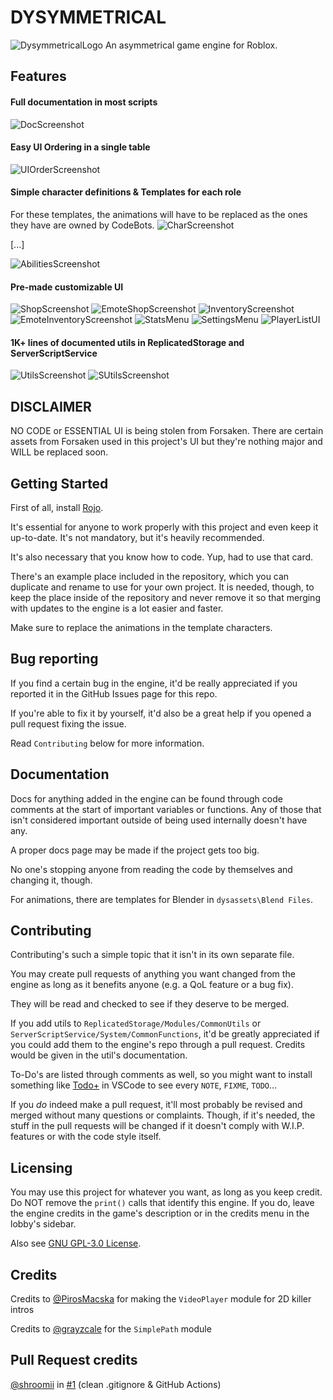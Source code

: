# DYSYMMETRICAL
![DysymmetricalLogo](dysdocs/icon.png)
An asymmetrical game engine for Roblox.

## Features

#### Full documentation in most scripts
![DocScreenshot](dysdocs/docs-ss.png)
#### Easy UI Ordering in a single table
![UIOrderScreenshot](dysdocs/uiorder-ss.png)
#### Simple character definitions & Templates for each role
For these templates, the animations will have to be replaced as the ones they have are owned by CodeBots.
![CharScreenshot](dysdocs/chardef-ss.png)

[...]

![AbilitiesScreenshot](dysdocs/abilitydef-ss.png)
#### Pre-made customizable UI
![ShopScreenshot](dysdocs/shop-ss.png)
![EmoteShopScreenshot](dysdocs/emoteshop-ss.png)
![InventoryScreenshot](dysdocs/inventory-ss.png)
![EmoteInventoryScreenshot](dysdocs/emoteinventory-ss.png)
![StatsMenu](dysdocs/stats-ss.png)
![SettingsMenu](dysdocs/settings-ss.png)
![PlayerListUI](dysdocs/playerlist-ss.png)

#### 1K+ lines of documented utils in ReplicatedStorage and ServerScriptService
![UtilsScreenshot](dysdocs/utils-ss.png)
![SUtilsScreenshot](dysdocs/utils-ss2.png)

## DISCLAIMER
NO CODE or ESSENTIAL UI is being stolen from Forsaken.
There are certain assets from Forsaken used in this project's UI but they're nothing major and WILL be replaced soon.

## Getting Started
First of all, install [Rojo](https://rojo.space/docs/v7/getting-started/installation/).

It's essential for anyone to work properly with this project and even keep it up-to-date.
It's not mandatory, but it's heavily recommended.

It's also necessary that you know how to code. Yup, had to use that card.

There's an example place included in the repository, which you can duplicate and rename to use for your own project.
It is needed, though, to keep the place inside of the repository and never remove it so that merging with updates to the engine is a lot easier and faster.

Make sure to replace the animations in the template characters.

## Bug reporting
If you find a certain bug in the engine, it'd be really appreciated if you reported it in the GitHub Issues page for this repo.

If you're able to fix it by yourself, it'd also be a great help if you opened a pull request fixing the issue.

Read `Contributing` below for more information.

## Documentation
Docs for anything added in the engine can be found through code comments at the start of important variables or functions. Any of those that isn't considered important outside of being used internally doesn't have any.

A proper docs page may be made if the project gets too big.

No one's stopping anyone from reading the code by themselves and changing it, though.

For animations, there are templates for Blender in `dysassets\Blend Files`.

## Contributing
Contributing's such a simple topic that it isn't in its own separate file.

You may create pull requests of anything you want changed from the engine as long as it benefits anyone (e.g. a QoL feature or a bug fix).

They will be read and checked to see if they deserve to be merged.

If you add utils to `ReplicatedStorage/Modules/CommonUtils` or `ServerScriptService/System/CommonFunctions`,
it'd be greatly appreciated if you could add them to the engine's repo through a pull request.
Credits would be given in the util's documentation.

To-Do's are listed through comments as well, so you might want to install something like [Todo+](https://marketplace.visualstudio.com/items?itemName=fabiospampinato.vscode-todo-plus) in VSCode to see every `NOTE`, `FIXME`, `TODO`...

If you *do* indeed make a pull request, it'll most probably be revised and merged without many questions or complaints.
Though, if it's needed, the stuff in the pull requests will be changed if it doesn't comply with W.I.P. features or with the code style itself.

## Licensing
You may use this project for whatever you want, as long as you keep credit.
Do NOT remove the `print()` calls that identify this engine.
If you do, leave the engine credits in the game's description or in the credits menu in the lobby's sidebar.

Also see [GNU GPL-3.0 License](https://www.gnu.org/licenses/gpl-3.0.html).

## Credits
Credits to [@PirosMacska](https://github.com/PirosMacska) for making the `VideoPlayer` module for 2D killer intros

Credits to [@grayzcale](https://github.com/grayzcale/simplepath) for the `SimplePath` module

## Pull Request credits

[@shroomii](https://github.com/shroomiii) in [#1](https://github.com/CodeBotsStudio/Dysymmetrical/pull/1) (clean .gitignore & GitHub Actions)
